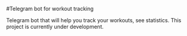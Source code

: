 #Telegram bot for workout tracking

Telegram bot that will help you track your workouts, see statistics. 
This project is currently under development.